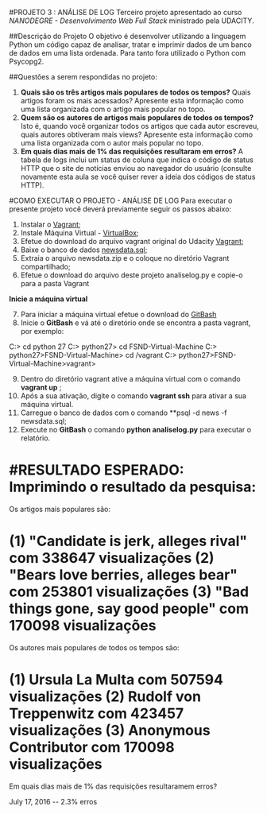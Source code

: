 #PROJETO 3 : ANÁLISE DE LOG
Terceiro projeto apresentado ao curso *NANODEGRE - Desenvolvimento Web Full Stack* ministrado pela UDACITY.

##Descrição do Projeto
O objetivo é desenvolver utilizando a linguagem Python um código capaz de analisar, tratar e imprimir dados de um banco de dados em uma lista ordenada. Para tanto fora utilizado o Python com Psycopg2. 

##Questões a serem respondidas no projeto:
1.  **Quais são os três artigos mais populares de todos os tempos?** Quais artigos foram os mais acessados? Apresente esta informação como uma lista organizada com o artigo mais popular no topo.
2. **Quem são os autores de artigos mais populares de todos os tempos?** Isto é, quando você organizar todos os artigos que cada autor escreveu, quais autores obtiveram mais views? Apresente esta informação como uma lista organizada com o autor mais popular no topo.
3. **Em quais dias mais de 1% das requisições resultaram em erros?** A tabela de logs inclui um status de coluna que indica o código de status HTTP que o site de notícias enviou ao navegador do usuário (consulte novamente esta aula se você quiser rever a ideia dos códigos de status HTTP).

#COMO EXECUTAR O PROJETO - ANÁLISE DE LOG
Para executar o presente projeto você deverá previamente seguir os passos abaixo:

1. Instalar o [Vagrant](https://www.vagrantup.com/);
2. Instale Máquina Virtual - [VirtualBox](https://www.virtualbox.org/);
3. Efetue do download do arquivo vagrant original do Udacity [Vagrant](https://github.com/udacity/fullstack-nanodegree-vm
);
4. Baixe o banco de dados [newsdata.sql](https://d17h27t6h515a5.cloudfront.net/topher/2016/August/57b5f748_newsdata/newsdata.zip);
5. Extraia o arquivo newsdata.zip e o coloque no diretório Vagrant compartilhado;
6. Efetue o download do arquivo deste projeto analiselog.py e copie-o para a pasta Vagrant

**Inicie a máquina virtual**

7. Para iniciar a máquina virtual efetue o download do [GitBash](https://git-scm.com/downloads)
8. Inicie o **GitBash** e vá até o diretório onde se encontra a pasta vagrant, por exemplo:

C:> cd python 27
C:> python27> cd FSND-Virtual-Machine
C:> python27>FSND-Virtual-Machine> cd /vagrant
C:> python27>FSND-Virtual-Machine>vagrant> 

9. Dentro do diretório vagrant ative a máquina virtual com o comando **vagrant up** ;
10. Após a sua ativação, digite o comando **vagrant ssh** para ativar a sua máquina virtual.
11. Carregue o banco de dados com o comando **psql -d news -f newsdata.sql;
12. Execute no **GitBash** o comando **python analiselog.py** para executar o relatório.

#RESULTADO ESPERADO:
Imprimindo o resultado da pesquisa:
====================================
Os artigos mais populares são:

(1) "Candidate is jerk, alleges rival" com 338647 visualizações
(2) "Bears love berries, alleges bear" com 253801 visualizações
(3) "Bad things gone, say good people" com 170098 visualizações
====================================
Os autores mais populares de todos os tempos são:

(1) Ursula La Multa com 507594 visualizações
(2) Rudolf von Treppenwitz com 423457 visualizações
(3) Anonymous Contributor com 170098 visualizações
====================================
Em quais dias mais de 1% das requisições resultaramem erros?

July 17, 2016 -- 2.3% erros
